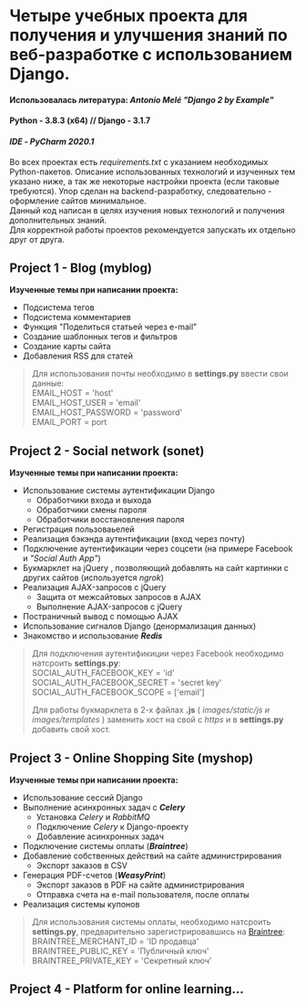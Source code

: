 # Четыре учебных проекта для получения и улучшения знаний по веб-разработке с использованием Django.
#### Использовалась литература: _Antonio Melé "Django 2 by Example"_
#### Python - 3.8.3 (x64) // Django - 3.1.7
#### _IDE_ - _PyCharm 2020.1_

Во всех проектах есть _requirements.txt_ с указанием необходимых Python-пакетов. Описание использованных технологий и изученных тем указано ниже, а так же некоторые настройки проекта (если таковые требуются). Упор сделан на backend-разработку, следовательно - оформление сайтов минимальное.  
Данный код написан в целях изучения новых технологий и получения дополнительных знаний.  
Для корректной работы проектов рекомендуется запускать их отдельно друг от друга. 

## Project 1 - Blog (myblog)

**Изученные темы при написании проекта:** 

- Подсистема тегов
- Подсистема комментариев
- Функция "Поделиться статьей через e-mail"
- Создание шаблонных тегов и фильтров
- Создание карты сайта
- Добавления RSS для статей

> Для использования почты необходимо в **settings.py** ввести свои данные:  
> EMAIL_HOST = 'host'  
> EMAIL_HOST_USER = 'email'  
> EMAIL_HOST_PASSWORD = 'password'  
> EMAIL_PORT = port  

## Project 2 - Social network (sonet)

**Изученные темы при написании проекта:**  

- Использование системы аутентификации Django
  - Обработчики входа и выхода
  - Обработчики смены пароля
  - Обработчики восстановления пароля
- Регистрация пользоваьелей
- Реализация бэкэнда аутентификации (вход через почту)
- Подключение аутентификации через соцсети (на примере Facebook  и _"Social Auth App"_)
- Букмарклет на jQuery , позволяющий добавлять на сайт картинки с других сайтов (используется _ngrok_)
- Реализация AJAX-запросов с jQuery
  - Защита от межсайтовых запросов в AJAX
  - Выполнение AJAX-запросов с jQuery
- Постраничный вывод с помощью AJAX
- Использование сигналов Django (денормализация данных)
- Знакомство и использование _**Redis**_ 

> Для подключения аутентификиции через Facebook необходимо натсроить **settings.py**:  
> SOCIAL_AUTH_FACEBOOK_KEY = 'id'  
> SOCIAL_AUTH_FACEBOOK_SECRET = 'secret key'   
> SOCIAL_AUTH_FACEBOOK_SCOPE = ['email']  
>  
> Для работы букмарклета в 2-х файлах __.js__ ( _images/static/js и images/templates_ ) заменить хост на свой с _https_ и в **settings.py** добавить свой хост.

## Project 3 - Online Shopping Site (myshop)

**Изученные темы при написании проекта:** 

- Использование сессий Django
- Выполнение асинхронных задач с _**Celery**_
  - Установка _Celery_ и _RabbitMQ_
  - Подключение _Celery_ к Django-проекту
  - Добавление асинхронных задач
- Подключение системы оплаты (_**Braintree**_)
- Добавление собственных действий на сайте администрирования
  - Экспорт заказов в CSV
- Генерация PDF-счетов (_**WeasyPrint**_)
  - Экспорт заказов в PDF на сайте администрирования
  - Отправка счета на e-mail пользователя, после оплаты
- Реализация системы купонов

>Для использования системы оплаты, необходимо натсроить **settings.py**, предварительно зарегистрировавшись на [Braintree](https://www.braintreepayments.com/):  
>BRAINTREE_MERCHANT_ID = 'ID продавца'  
>BRAINTREE_PUBLIC_KEY = 'Публичный ключ'  
>BRAINTREE_PRIVATE_KEY =  'Секретный ключ'


## Project 4 - Platform for online learning...